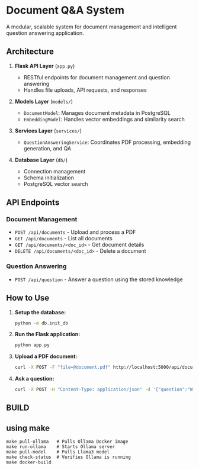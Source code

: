 # Document Q&A System

A modular, scalable system for document management and intelligent question answering application.

## Architecture

1. **Flask API Layer** (`app.py`)
   * RESTful endpoints for document management and question answering
   * Handles file uploads, API requests, and responses

2. **Models Layer** (`models/`)
   * `DocumentModel`: Manages document metadata in PostgreSQL
   * `EmbeddingModel`: Handles vector embeddings and similarity search

3. **Services Layer** (`services/`)
   * `QuestionAnsweringService`: Coordinates PDF processing, embedding generation, and QA

4. **Database Layer** (`db/`)
   * Connection management
   * Schema initialization
   * PostgreSQL vector search

## API Endpoints

### Document Management
* `POST /api/documents` - Upload and process a PDF
* `GET /api/documents` - List all documents
* `GET /api/documents/<doc_id>` - Get document details
* `DELETE /api/documents/<doc_id>` - Delete a document

### Question Answering
* `POST /api/question` - Answer a question using the stored knowledge

## How to Use

1. **Setup the database:**
   ```bash
   python -m db.init_db
   ```

2. **Run the Flask application:**
   ```bash
   python app.py
   ```

3. **Upload a PDF document:**
   ```bash
   curl -X POST -F "file=@document.pdf" http://localhost:5000/api/documents
   ```

4. **Ask a question:**
   ```bash
   curl -X POST -H "Content-Type: application/json" -d '{"question":"What is the main topic?"}' http://localhost:5000/api/question
   ```

## BUILD
## using make
```
make pull-ollama   # Pulls Ollama Docker image
make run-ollama    # Starts Ollama server
make pull-model    # Pulls Llama3 model
make check-status  # Verifies Ollama is running
make docker-build
```